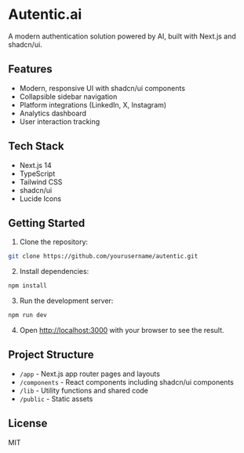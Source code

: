 # Autentic.ai

A modern authentication solution powered by AI, built with Next.js and shadcn/ui.

## Features

- Modern, responsive UI with shadcn/ui components
- Collapsible sidebar navigation
- Platform integrations (LinkedIn, X, Instagram)
- Analytics dashboard
- User interaction tracking

## Tech Stack

- Next.js 14
- TypeScript
- Tailwind CSS
- shadcn/ui
- Lucide Icons

## Getting Started

1. Clone the repository:
```bash
git clone https://github.com/yourusername/autentic.git
```

2. Install dependencies:
```bash
npm install
```

3. Run the development server:
```bash
npm run dev
```

4. Open [http://localhost:3000](http://localhost:3000) with your browser to see the result.

## Project Structure

- `/app` - Next.js app router pages and layouts
- `/components` - React components including shadcn/ui components
- `/lib` - Utility functions and shared code
- `/public` - Static assets

## License

MIT 